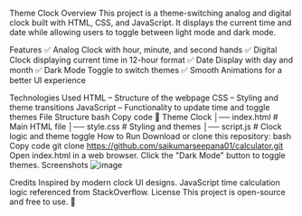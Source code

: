 Theme Clock
Overview
This project is a theme-switching analog and digital clock built with HTML, CSS, and JavaScript. It displays the current time and date while allowing users to toggle between light mode and dark mode.

Features
✅ Analog Clock with hour, minute, and second hands
✅ Digital Clock displaying current time in 12-hour format
✅ Date Display with day and month
✅ Dark Mode Toggle to switch themes
✅ Smooth Animations for a better UI experience

Technologies Used
HTML – Structure of the webpage
CSS – Styling and theme transitions
JavaScript – Functionality to update time and toggle themes
File Structure
bash
Copy code
📂 Theme Clock
│── index.html    # Main HTML file
│── style.css     # Styling and themes
│── script.js     # Clock logic and theme toggle
How to Run
Download or clone this repository:
bash
Copy code
git clone https://github.com/saikumarseepana01/calculator.git
Open index.html in a web browser.
Click the "Dark Mode" button to toggle themes.
Screenshots
![image](https://github.com/user-attachments/assets/aaa47301-d233-4dbc-8bb8-e637754f2cb6)


Credits
Inspired by modern clock UI designs.
JavaScript time calculation logic referenced from StackOverflow.
License
This project is open-source and free to use. 🚀
